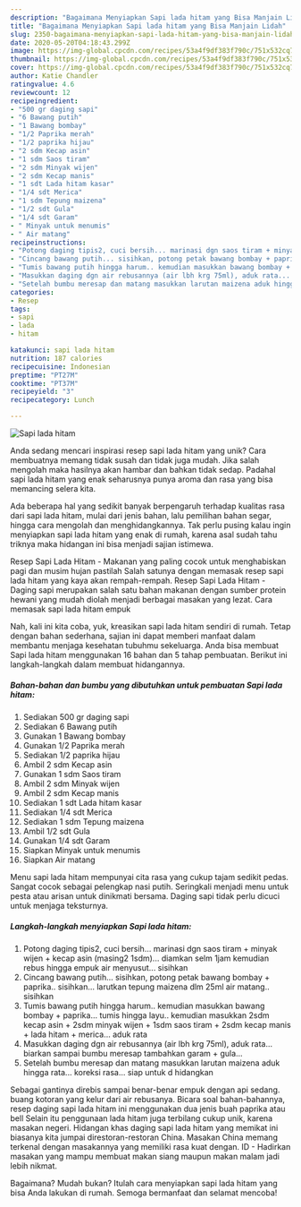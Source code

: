 ```yaml
---
description: "Bagaimana Menyiapkan Sapi lada hitam yang Bisa Manjain Lidah"
title: "Bagaimana Menyiapkan Sapi lada hitam yang Bisa Manjain Lidah"
slug: 2350-bagaimana-menyiapkan-sapi-lada-hitam-yang-bisa-manjain-lidah
date: 2020-05-20T04:18:43.299Z
image: https://img-global.cpcdn.com/recipes/53a4f9df383f790c/751x532cq70/sapi-lada-hitam-foto-resep-utama.jpg
thumbnail: https://img-global.cpcdn.com/recipes/53a4f9df383f790c/751x532cq70/sapi-lada-hitam-foto-resep-utama.jpg
cover: https://img-global.cpcdn.com/recipes/53a4f9df383f790c/751x532cq70/sapi-lada-hitam-foto-resep-utama.jpg
author: Katie Chandler
ratingvalue: 4.6
reviewcount: 12
recipeingredient:
- "500 gr daging sapi"
- "6 Bawang putih"
- "1 Bawang bombay"
- "1/2 Paprika merah"
- "1/2 paprika hijau"
- "2 sdm Kecap asin"
- "1 sdm Saos tiram"
- "2 sdm Minyak wijen"
- "2 sdm Kecap manis"
- "1 sdt Lada hitam kasar"
- "1/4 sdt Merica"
- "1 sdm Tepung maizena"
- "1/2 sdt Gula"
- "1/4 sdt Garam"
- " Minyak untuk menumis"
- " Air matang"
recipeinstructions:
- "Potong daging tipis2, cuci bersih... marinasi dgn saos tiram + minyak wijen + kecap asin (masing2 1sdm)... diamkan selm 1jam kemudian rebus hingga empuk air menyusut... sisihkan"
- "Cincang bawang putih... sisihkan, potong petak bawang bombay + paprika.. sisihkan... larutkan tepung maizena dlm 25ml air matang.. sisihkan"
- "Tumis bawang putih hingga harum.. kemudian masukkan bawang bombay + paprika... tumis hingga layu.. kemudian masukkan 2sdm kecap asin + 2sdm minyak wijen + 1sdm saos tiram + 2sdm kecap manis + lada hitam + merica... aduk rata"
- "Masukkan daging dgn air rebusannya (air lbh krg 75ml), aduk rata... biarkan sampai bumbu meresap tambahkan garam + gula..."
- "Setelah bumbu meresap dan matang masukkan larutan maizena aduk hingga rata... koreksi rasa... siap untuk d hidangkan"
categories:
- Resep
tags:
- sapi
- lada
- hitam

katakunci: sapi lada hitam 
nutrition: 187 calories
recipecuisine: Indonesian
preptime: "PT27M"
cooktime: "PT37M"
recipeyield: "3"
recipecategory: Lunch

---
```



![Sapi lada hitam](https://img-global.cpcdn.com/recipes/53a4f9df383f790c/751x532cq70/sapi-lada-hitam-foto-resep-utama.jpg)

Anda sedang mencari inspirasi resep sapi lada hitam yang unik? Cara membuatnya memang tidak susah dan tidak juga mudah. Jika salah mengolah maka hasilnya akan hambar dan bahkan tidak sedap. Padahal sapi lada hitam yang enak seharusnya punya aroma dan rasa yang bisa memancing selera kita.

Ada beberapa hal yang sedikit banyak berpengaruh terhadap kualitas rasa dari sapi lada hitam, mulai dari jenis bahan, lalu pemilihan bahan segar, hingga cara mengolah dan menghidangkannya. Tak perlu pusing kalau ingin menyiapkan sapi lada hitam yang enak di rumah, karena asal sudah tahu triknya maka hidangan ini bisa menjadi sajian istimewa.

Resep Sapi Lada Hitam - Makanan yang paling cocok untuk menghabiskan pagi dan musim hujan pastilah Salah satunya dengan memasak resep sapi lada hitam yang kaya akan rempah-rempah. Resep Sapi Lada Hitam - Daging sapi merupakan salah satu bahan makanan dengan sumber protein hewani yang mudah diolah menjadi berbagai masakan yang lezat. Cara memasak sapi lada hitam empuk


Nah, kali ini kita coba, yuk, kreasikan sapi lada hitam sendiri di rumah. Tetap dengan bahan sederhana, sajian ini dapat memberi manfaat dalam membantu menjaga kesehatan tubuhmu sekeluarga. Anda bisa membuat Sapi lada hitam menggunakan 16 bahan dan 5 tahap pembuatan. Berikut ini langkah-langkah dalam membuat hidangannya.

<!--inarticleads1-->

##### Bahan-bahan dan bumbu yang dibutuhkan untuk pembuatan Sapi lada hitam:

1. Sediakan 500 gr daging sapi
1. Sediakan 6 Bawang putih
1. Gunakan 1 Bawang bombay
1. Gunakan 1/2 Paprika merah
1. Sediakan 1/2 paprika hijau
1. Ambil 2 sdm Kecap asin
1. Gunakan 1 sdm Saos tiram
1. Ambil 2 sdm Minyak wijen
1. Ambil 2 sdm Kecap manis
1. Sediakan 1 sdt Lada hitam kasar
1. Sediakan 1/4 sdt Merica
1. Sediakan 1 sdm Tepung maizena
1. Ambil 1/2 sdt Gula
1. Gunakan 1/4 sdt Garam
1. Siapkan  Minyak untuk menumis
1. Siapkan  Air matang


Menu sapi lada hitam mempunyai cita rasa yang cukup tajam sedikit pedas. Sangat cocok sebagai pelengkap nasi putih. Seringkali menjadi menu untuk pesta atau arisan untuk dinikmati bersama. Daging sapi tidak perlu dicuci untuk menjaga teksturnya. 

<!--inarticleads2-->

##### Langkah-langkah menyiapkan Sapi lada hitam:

1. Potong daging tipis2, cuci bersih... marinasi dgn saos tiram + minyak wijen + kecap asin (masing2 1sdm)... diamkan selm 1jam kemudian rebus hingga empuk air menyusut... sisihkan
1. Cincang bawang putih... sisihkan, potong petak bawang bombay + paprika.. sisihkan... larutkan tepung maizena dlm 25ml air matang.. sisihkan
1. Tumis bawang putih hingga harum.. kemudian masukkan bawang bombay + paprika... tumis hingga layu.. kemudian masukkan 2sdm kecap asin + 2sdm minyak wijen + 1sdm saos tiram + 2sdm kecap manis + lada hitam + merica... aduk rata
1. Masukkan daging dgn air rebusannya (air lbh krg 75ml), aduk rata... biarkan sampai bumbu meresap tambahkan garam + gula...
1. Setelah bumbu meresap dan matang masukkan larutan maizena aduk hingga rata... koreksi rasa... siap untuk d hidangkan


Sebagai gantinya direbis sampai benar-benar empuk dengan api sedang. buang kotoran yang kelur dari air rebusanya. Bicara soal bahan-bahannya, resep daging sapi lada hitam ini menggunakan dua jenis buah paprika atau bell Selain itu penggunaan lada hitam juga terbilang cukup unik, karena masakan negeri. Hidangan khas daging sapi lada hitam yang memikat ini biasanya kita jumpai direstoran-restoran China. Masakan China memang terkenal dengan masakannya yang memiliki rasa kuat dengan. ID - Hadirkan masakan yang mampu membuat makan siang maupun makan malam jadi lebih nikmat. 

Bagaimana? Mudah bukan? Itulah cara menyiapkan sapi lada hitam yang bisa Anda lakukan di rumah. Semoga bermanfaat dan selamat mencoba!
